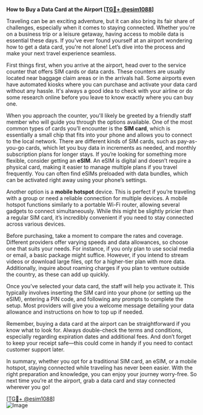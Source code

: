 **How to Buy a Data Card at the Airport [[TG💪+ @esim1088](https://t.me/s/esim1088)]**

Traveling can be an exciting adventure, but it can also bring its fair share of challenges, especially when it comes to staying connected. Whether you're on a business trip or a leisure getaway, having access to mobile data is essential these days. If you've ever found yourself at an airport wondering how to get a data card, you're not alone! Let’s dive into the process and make your next travel experience seamless.

First things first, when you arrive at the airport, head over to the service counter that offers SIM cards or data cards. These counters are usually located near baggage claim areas or in the arrivals hall. Some airports even have automated kiosks where you can purchase and activate your data card without any hassle. It's always a good idea to check with your airline or do some research online before you leave to know exactly where you can buy one.

When you approach the counter, you'll likely be greeted by a friendly staff member who will guide you through the options available. One of the most common types of cards you’ll encounter is the **SIM card**, which is essentially a small chip that fits into your phone and allows you to connect to the local network. There are different kinds of SIM cards, such as pay-as-you-go cards, which let you buy data in increments as needed, and monthly subscription plans for longer stays. If you’re looking for something more flexible, consider getting an **eSIM**. An eSIM is digital and doesn’t require a physical card, making it easier to manage multiple plans if you travel frequently. You can often find eSIMs preloaded with data bundles, which can be activated right away using your phone’s settings.

Another option is a **mobile hotspot** device. This is perfect if you’re traveling with a group or need a reliable connection for multiple devices. A mobile hotspot functions similarly to a portable Wi-Fi router, allowing several gadgets to connect simultaneously. While this might be slightly pricier than a regular SIM card, it’s incredibly convenient if you need to stay connected across various devices.

Before purchasing, take a moment to compare the rates and coverage. Different providers offer varying speeds and data allowances, so choose one that suits your needs. For instance, if you only plan to use social media or email, a basic package might suffice. However, if you intend to stream videos or download large files, opt for a higher-tier plan with more data. Additionally, inquire about roaming charges if you plan to venture outside the country, as these can add up quickly.

Once you’ve selected your data card, the staff will help you activate it. This typically involves inserting the SIM card into your phone (or setting up the eSIM), entering a PIN code, and following any prompts to complete the setup. Most providers will give you a welcome message detailing your data allowance and instructions on how to top up if needed.

Remember, buying a data card at the airport can be straightforward if you know what to look for. Always double-check the terms and conditions, especially regarding expiration dates and additional fees. And don’t forget to keep your receipt safe—this could come in handy if you need to contact customer support later.

In summary, whether you opt for a traditional SIM card, an eSIM, or a mobile hotspot, staying connected while traveling has never been easier. With the right preparation and knowledge, you can enjoy your journey worry-free. So next time you’re at the airport, grab a data card and stay connected wherever you go!

[[TG💪+ @esim1088](https://t.me/s/esim1088)]  
![Image](https://i.postimg.cc/Y0z9fWf4/image.png)